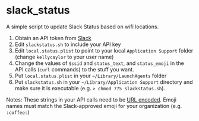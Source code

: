 # slack_status
A simple script to update Slack Status based on wifi locations. 

1. Obtain an API token from [Slack](https://api.slack.com)
2. Edit `slackstatus.sh` to include your API key
3. Edit `local.status.plist` to point to your local `Application Support` folder (change `kellycaylor` to your user name)
4. Change the values of `$ssid` and `status_text`, and `status_emoji` in the API calls (`curl` commands) to the stuff you want. 
5. Put `local.status.plist` in your `~/Library/LaunchAgents` folder
6. Put `slackstatus.sh` in your `~/Library/Application Support` directory and make sure it is executable (e.g. `> chmod 775 slackstatus.sh`).

  
Notes: 
These strings in your API calls need to be [URL encoded](https://www.urlencoder.io).
Emoji names must match the Slack-approved emoji for your organization (e.g. `:coffee:`)


